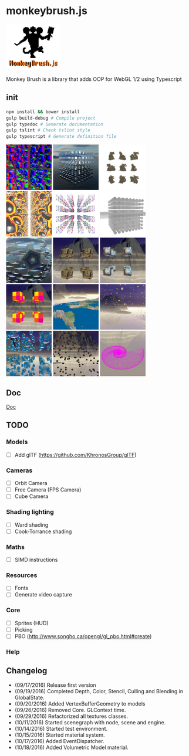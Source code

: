 # monkeybrush.js
![Logo](_images/logo.png)

Monkey Brush is a library that adds OOP for WebGL 1/2 using Typescript

## init
```bash
npm install && bower install
gulp build-debug # Compile project
gulp typedoc # Generate documentation
gulp tslint # Check tslint style
gulp typescript # Generate definition file
```
<div style="width: 100%">
    <img src="_images/descarga.png"      width="24.61%" />
    <img src="_images/descarga (1).png"  width="24.61%" />
    <img src="_images/descarga (2).png"  width="24.61%" />
    <img src="_images/descarga (3).png"  width="24.61%" />
    <img src="_images/descarga (4).png"  width="24.61%" />
    <img src="_images/descarga (5).png"  width="24.61%" />
    <img src="_images/descarga (6).png"  width="24.61%" />
    <img src="_images/descarga (7).png"  width="24.61%" />
    <img src="_images/descarga (8).png"  width="24.61%" />
    <img src="_images/descarga (9).png"  width="24.61%" />
    <img src="_images/descarga (10).png" width="24.61%" />
    <img src="_images/descarga (11).png" width="24.61%" />
    <img src="_images/descarga (12).png" width="24.61%" />
    <img src="_images/descarga (13).png" width="24.61%" />
    <img src="_images/descarga (14).png" width="24.61%" />
</div>

## Doc
<a href="./tutorials.md">Doc</a>

## TODO

### Models
- [ ] Add glTF (https://github.com/KhronosGroup/glTF)

### Cameras
- [ ] Orbit Camera
- [ ] Free Camera (FPS Camera)
- [ ] Cube Camera

### Shading lighting
- [ ] Ward shading
- [ ] Cook-Torrance shading

### Maths
- [ ] SIMD instructions

### Resources
- [ ] Fonts
- [ ] Generate video capture

### Core
- [ ] Sprites (HUD)
- [ ] Picking
- [ ] PBO (http://www.songho.ca/opengl/gl_pbo.html#create)

### Help

## Changelog
- (09/17/2016) Release first version
- (09/19/2016) Completed Depth, Color, Stencil, Culling and Blending in GlobalState.
- (09/20/2016) Added VertexBufferGeometry to models
- (09/26/2016) Removed Core. GLContext time.
- (09/29/2016) Refactorized all textures classes.
- (10/11/2016) Started scenegraph with node, scene and engine.
- (10/14/2016) Started test environment.
- (10/15/2016) Started material system.
- (10/17/2016) Added EventDispatcher.
- (10/18/2016) Added Volumetric Model material.
